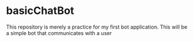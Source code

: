 # basicChatBot
This repository is merely a practice for my first bot application. This will be a simple bot that communicates with a user

